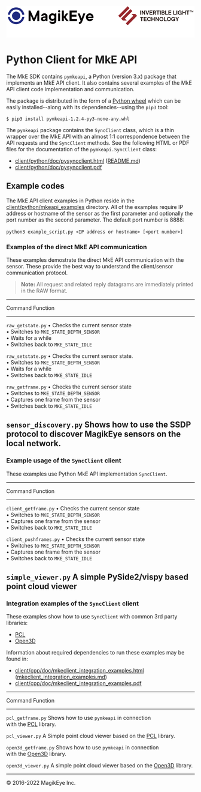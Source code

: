 ![](../../mke-banner.png "Magik Eye Banner")

# Python Client for MkE API #

The MkE SDK contains `pymkeapi`, a Python (version 3.x) package that implements an MkE API client. It also contains several examples of the MkE API client code implementation and communication.

The package is distributed in the form of a [Python wheel](pymkeapi-1.2.4-py3-none-any.whl) which can be easily installed--along with its dependencies--using the `pip3` tool:
```
$ pip3 install pymkeapi-1.2.4-py3-none-any.whl
```

The `pymkeapi` package contains the `SyncClient` class, which is a thin wrapper over the MkE API with an almost 1:1 correspondence between the API requests and the `SyncClient` methods. See the following HTML or PDF files for the documentation of the `pymkeapi.SyncClient` class:

* [client/python/doc/pysyncclient.html](doc/pysyncclient.html) ([README.md](doc/README.md))
* [client/python/doc/pysyncclient.pdf](doc/pysyncclient.pdf)

## Example codes

The MkE API client examples in Python reside in the [client/python/mkeapi_examples](mkeapi_examples) directory. All of the examples require IP address or hostname of the sensor as the first parameter and optionally the port number as the second parameter. The default port number is 8888:

`python3 example_script.py <IP address or hostname> [<port number>]`

### Examples of the direct MkE API communication

These examples demostrate the direct MkE API communication with the sensor.
These provide the best way to understand the client/sensor communication protocol.

>  **Note:** All request and related reply datagrams are immediately printed in the RAW format.

--------------------------------------------------------------
Command               Function
-----------           ----------------------------------------
`raw_getstate.py`      • Checks the current sensor state <br>
                       • Switches to `MKE_STATE_DEPTH_SENSOR` <br>
                       • Waits for a while <br>
                       • Switches back to `MKE_STATE_IDLE`
                       
`raw_setstate.py`      • Checks the current sensor state. <br>
                       • Switches to `MKE_STATE_DEPTH_SENSOR` <br>
                       • Waits for a while <br>
                       • Switches back to `MKE_STATE_IDLE` 
                       
`raw_getframe.py`      • Checks the current sensor state <br>
                       • Switches to `MKE_STATE_DEPTH_SENSOR` <br>
                       • Captures one frame from the sensor <br>
                       • Switches back to `MKE_STATE_IDLE`

`sensor_discovery.py`  Shows how to use the SSDP protocol
                       to discover MagikEye sensors on the 
                       local network.
-------------------------------------------------------------


### Example usage of the `SyncClient` client 

These examples use Python MkE API implementation `SyncClient`.

--------------------------------------------------------------
Command               Function
-----------           ----------------------------------------
`client_getframe.py`   • Checks the current sensor state <br>
                       • Switches to `MKE_STATE_DEPTH_SENSOR` <br>
                       • Captures one frame from the sensor<br>
                       • Switches back to `MKE_STATE_IDLE`
                       
`client_pushframes.py` • Checks the current sensor state <br>
                       • Switches to `MKE_STATE_DEPTH_SENSOR` <br>
                       • Captures one frame from the sensor <br>
                       • Switches back to `MKE_STATE_IDLE` 
                       
`simple_viewer.py`     A simple PySide2/vispy based point cloud 
                       viewer
-------------------------------------------------------------

### Integration examples of the `SyncClient` client 

These examples show how to use `SyncClient` with common 
3rd party libraries:

* [PCL](http://pointclouds.org)
* [Open3D](http://open3d.org)

Information about required dependencies to run these examples
may be found in:

* [client/cpp/doc/mkeclient_integration_examples.html](../cpp/doc/mkeclient_integration_examples.html) ([mkeclient_integration_examples.md](../cpp/doc/mkeclient_integration_examples.md))
* [client/cpp/doc/mkeclient_integration_examples.pdf](../cpp/doc/mkeclient_integration_examples.pdf)


--------------------------------------------------------------
Command               Function
-----------           ----------------------------------------
`pcl_getframe.py`      Shows how to use `pymkeapi` in connection                    
                       with the [PCL](http://pointclouds.org)
                       library. 

`pcl_viewer.py`        A Simple point cloud viewer based on 
                       the [PCL](http://pointclouds.org)
                       library. 

`open3d_getframe.py`   Shows how to use `pymkeapi` in connection                   
                       with the [Open3D](http://open3d.org)
                       library. 

`open3d_viewer.py`     A simple point cloud viewer based on 
                       the [Open3D](http://open3d.org)
                       library. 




---

 © 2016-2022 MagikEye Inc.
